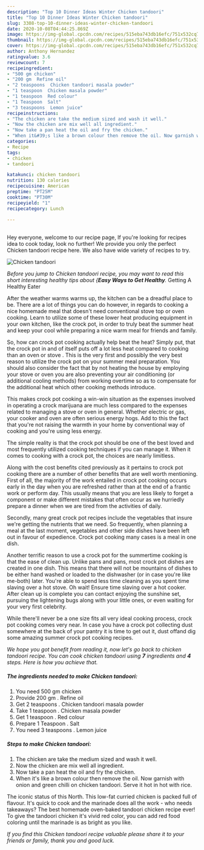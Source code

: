 ```yaml
---
description: "Top 10 Dinner Ideas Winter Chicken tandoori"
title: "Top 10 Dinner Ideas Winter Chicken tandoori"
slug: 3308-top-10-dinner-ideas-winter-chicken-tandoori
date: 2020-10-08T04:44:25.869Z
image: https://img-global.cpcdn.com/recipes/515eba743db16efc/751x532cq70/chicken-tandoori-recipe-main-photo.jpg
thumbnail: https://img-global.cpcdn.com/recipes/515eba743db16efc/751x532cq70/chicken-tandoori-recipe-main-photo.jpg
cover: https://img-global.cpcdn.com/recipes/515eba743db16efc/751x532cq70/chicken-tandoori-recipe-main-photo.jpg
author: Anthony Hernandez
ratingvalue: 3.6
reviewcount: 7
recipeingredient:
- "500 gm chicken"
- "200 gm  Refine oil"
- "2 teaspoons  Chicken tandoori masala powder"
- "1 teaspoon  Chicken masala powder"
- "1 teaspoon  Red colour"
- "1 Teaspoon  Salt"
- "3 teaspoons  Lemon juice"
recipeinstructions:
- "The chicken are take the medium sized and wash it well."
- "Now the chicken are mix well all ingredient."
- "Now take a pan heat the oil and fry the chicken."
- "When it&#39;s like a brown colour then remove the oil. Now garnish with onion and green chilli on chicken tandoori. Serve it hot in hot with rice."
categories:
- Recipe
tags:
- chicken
- tandoori

katakunci: chicken tandoori 
nutrition: 130 calories
recipecuisine: American
preptime: "PT25M"
cooktime: "PT30M"
recipeyield: "1"
recipecategory: Lunch

---
```

<br>
Hey everyone, welcome to our recipe page, If you're looking for recipes idea to cook today, look no further! We provide you only the perfect Chicken tandoori recipe here. We also have wide variety of recipes to try.
<br>


![Chicken tandoori](https://img-global.cpcdn.com/recipes/515eba743db16efc/751x532cq70/chicken-tandoori-recipe-main-photo.jpg)

<i>Before you jump to Chicken tandoori recipe, you may want to read this short interesting healthy tips about {<strong>Easy Ways to Get Healthy</strong>.</i>
Getting A Healthy Eater


After the weather warms warms up, the kitchen can be a dreadful place to be. There are a lot of things you can do however, in regards to cooking a nice homemade meal that doesn't need conventional stove top or oven cooking. Learn to utilize some of these lower heat producing equipment in your own kitchen, like the crock pot, in order to truly beat the summer heat and keep your cool while preparing a nice warm meal for friends and family.

So, how can crock pot cooking actually help beat the heat? Simply put, that the crock pot in and of itself puts off a lot less heat compared to cooking than an oven or stove . This is the very first and possibly the very best reason to utilize the crock pot on your summer meal preparation. You should also consider the fact that by not heating the house by employing your stove or oven you are also preventing your air conditioning (or additional cooling methods) from working overtime so as to compensate for the additional heat which other cooking methods introduce.

This makes crock pot cooking a win-win situation as the expenses involved in operating a crock marijuana are much less compared to the expenses related to managing a stove or oven in general. Whether electric or gas, your cooker and oven are often serious energy hogs. Add to this the fact that you're not raising the warmth in your home by conventional way of cooking and you're using less energy.

 The simple reality is that the crock pot should be one of the best loved and most frequently utilized cooking techniques if you can manage it. When it comes to cooking with a crock pot, the choices are nearly limitless.  



Along with the cost benefits cited previously as it pertains to crock pot cooking there are a number of other benefits that are well worth mentioning. First of all, the majority of the work entailed in crock pot cooking occurs early in the day when you are refreshed rather than at the end of a frantic work or perform day. This usually means that you are less likely to forget a component or make different mistakes that often occur as we hurriedly prepare a dinner when we are tired from the activities of daily.

Secondly, many great crock pot recipes include the vegetables that insure we're getting the nutrients that we need. So frequently, when planning a meal at the last moment, vegetables and other side dishes have been left out in favour of expedience. Crock pot cooking many cases is a meal in one dish.

Another terrific reason to use a crock pot for the summertime cooking is that the ease of clean up.  Unlike pans and pans, most crock pot dishes are created in one dish. This means that there will not be mountains of dishes to be either hand washed or loaded to the dishwasher (or in case you're like me-both) later. You're able to spend less time cleaning as you spent time slaving over a hot stove. Oh wait! Ensure time slaving over a hot cooker. After clean up is complete you can contact enjoying the sunshine set, pursuing the lightening bugs along with your little ones, or even waiting for your very first celebrity.

While there'll never be a one size fits all very ideal cooking process, crock pot cooking comes very near. In case you have a crock pot collecting dust somewhere at the back of your pantry it is time to get out it, dust offand dig some amazing summer crock pot cooking recipes.


<i>We hope you got benefit from reading it, now let's go back to chicken tandoori recipe. You can cook chicken tandoori using <strong>7</strong> ingredients and <strong>4</strong> steps. Here is how you achieve that.
</i>

##### The ingredients needed to make Chicken tandoori:

1. You need 500 gm chicken
1. Provide 200 gm . Refine oil
1. Get 2 teaspoons . Chicken tandoori masala powder
1. Take 1 teaspoon . Chicken masala powder
1. Get 1 teaspoon . Red colour
1. Prepare 1 Teaspoon . Salt
1. You need 3 teaspoons . Lemon juice


##### Steps to make Chicken tandoori:

1. The chicken are take the medium sized and wash it well.
1. Now the chicken are mix well all ingredient.
1. Now take a pan heat the oil and fry the chicken.
1. When it&#39;s like a brown colour then remove the oil. Now garnish with onion and green chilli on chicken tandoori. Serve it hot in hot with rice.


The iconic status of this North. This low-fat curried chicken is packed full of flavour. It&#39;s quick to cook and the marinade does all the work - who needs takeaways? The best homemade oven-baked tandoori chicken recipe ever! To give the tandoori chicken it&#39;s vivid red color, you can add red food coloring until the marinade is as bright as you like. 

<i>If you find this Chicken tandoori recipe valuable please share it to your friends or family, thank you and good luck.</i>

